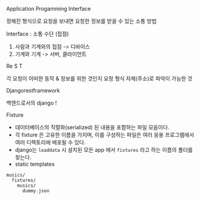 Application Progamming Interface

정해진 형식으로 요청을 보내면 요청한 정보를 받을 수 있는 소통 방법



Interface : 소통 수단 (접점)

1. 사람과 기계와의 접점 -> 디바이스 
2. 기계와 기계 -> 서버, 클라이언트 

Re S T

각 요청이 어떠한 동작 & 정보를 위한 것인지 요청 형식 자체(주소)로 파악이 가능한 것

Djangorestframework 

백엔드로서의 django !



Fixture

- 데이터베이스의 직렬화(serialized) 된 내용을 포함하는 파일 모음이다.
- 각 fixture 은 고유한 이름을 가지며, 이를 구성하는 파일은 여러 응용 프로그램에서 여러 디렉토리에 배포될 수 있다.
- django는 `loaddata` 시 설치된 모든 app 에서 `fixtures` 라고 하는 이름의 폴더를 찾는다.
- static templates 

```
musics/
  fixtures/
    musics/
      dummy.json
```





